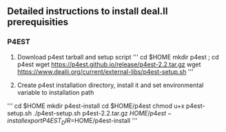 ## Detailed instructions to install deal.II prerequisities 

### P4EST

1. Download p4est tarball and setup script
'''
cd $HOME
mkdir p4est ; cd p4est
wget https://p4est.github.io/release/p4est-2.2.tar.gz
wget https://www.dealii.org/current/external-libs/p4est-setup.sh
''' 

2. Create p4est installation directory, install it and set environmental variable to installation path

'''
cd $HOME
mkdir p4est-install
cd $HOME/p4est
chmod u+x p4est-setup.sh
./p4est-setup.sh p4est-2.2.tar.gz $HOME/p4est-install
export P4EST_DIR=$HOME/p4est-install 
'''



